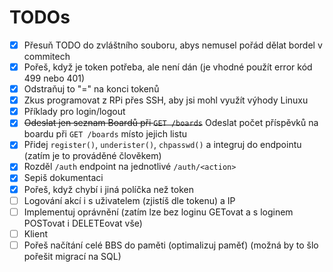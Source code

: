 # TODOs

- [x] Přesuň TODO do zvláštního souboru, abys nemusel pořád dělat bordel v commitech
- [x] Pořeš, když je token potřeba, ale není dán (je vhodné použít error kód 499 nebo 401)
- [x] Odstraňuj to "=" na konci tokenů
- [x] Zkus programovat z RPi přes SSH, aby jsi mohl využít výhody Linuxu
- [x] Příklady pro login/logout
- [x] ~~Odeslat jen seznam Boardů při `GET /boards`~~ Odeslat počet příspěvků na boardu při `GET /boards` místo jejich listu
- [x] Přidej `register()`, `underister()`, `chpasswd()` a integruj do endpointu (zatím je to prováděné člověkem)
- [x] Rozděl `/auth` endpoint na jednotlivé `/auth/<action>`
- [x] Sepiš dokumentaci
- [x] Pořeš, když chybí i jiná políčka než token
- [ ] Logování akcí i s uživatelem (zjistíš dle tokenu) a IP
- [ ] Implementuj oprávnění (zatím lze bez loginu GETovat a s loginem POSTovat i DELETEovat vše)
- [ ] Klient
- [ ] Pořeš načítání celé BBS do paměti (optimalizuj paměť) (možná by to šlo pořešit migrací na SQL)